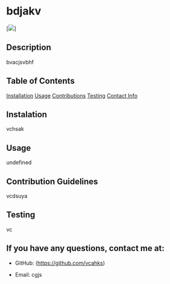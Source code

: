 # bdjakv
[![](undefined)]

## Description
bvacjsvbhf

## Table of Contents
[Installation](#dependancies)
[Usage](#usage)
[Contributions](#contribution)
[Testing](#test)
[Contact Info](#github)

## Instalation
vchsak

## Usage
undefined

## Contribution Guidelines
vcdsuya

## Testing
vc

## If you have any questions, contact me at:
* GitHub: (https://github.com/vcahks)

* Email: cgjs
